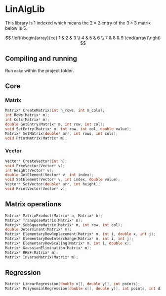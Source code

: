 # LinAlgLib
This library is $1$ indexed which means the $2 \times 2$ entry of the $3 \times 3$ matrix below is $5$.

$$
\left(\begin{array}{cc} 
    1 & 2 & 3 \\
    4 & 5 & 6 \\
    7 & 8 & 9
\end{array}\right)
$$ 

## Compiling and running
Run `make` within the project folder.

## Core
### Matrix
```c
Matrix* CreateMatrix(int n_rows, int m_cols);
int Rows(Matrix* m);
int Cols(Matrix* m);
double GetEntry(Matrix* m, int row, int col);
void SetEntry(Matrix* m, int row, int col, double value);
Matrix* SetMatrix(double* arr, int rows, int cols);
void PrintMatrix(Matrix* m);
```
### Vector
```c
Vector* CreateVector(int h);
void FreeVector(Vector* v);
int Height(Vector* v);
double GetElement(Vector* v, int index);
void SetElement(Vector* v, int index, double value);
Vector* SetVector(double* arr, int height);
void PrintVector(Vector* v);
```

## Matrix operations
```c
Matrix* MatrixProduct(Matrix* a, Matrix* b);
Matrix* TransposeMatrix(Matrix* m);
Matrix* SubSquareMatrix(Matrix* m, int row, int col);
double Determinant(Matrix* m);
Matrix* ElementaryRowReplacement(Matrix* m, int i, double x, int j);
Matrix* ElementaryRowInterchange(Matrix* m, int i, int j);
Matrix* ElementaryRowScaling(Matrix* m, int i, double x);
Matrix* GaussianElimination(Matrix* m);
Matrix* RREF(Matrix* m);
Matrix* InverseMatrix(Matrix* m);
```

## Regression
```c
Matrix* LinearRegression(double x[], double y[], int points);
Matrix* PolynomialRegression(double x[], double y[], int points, int dimension);
```